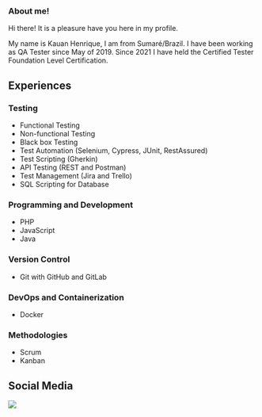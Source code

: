 ### About me!

Hi there! It is a pleasure have you here in my profile.

My name is Kauan Henrique, I am from Sumaré/Brazil. I have been working as QA Tester since May of 2019. Since 2021 I have held the Certified Tester Foundation Level Certification.

## Experiences 

### Testing

<ul> 
  <li> Functional Testing </li>
  <li> Non-functional Testing</li>
  <li> Black box Testing </li>
  <li> Test Automation (Selenium, Cypress, JUnit, RestAssured) </li>
  <li> Test Scripting (Gherkin) </li>
  <li> API Testing (REST and Postman) </li>
  <li> Test Management (Jira and Trello) </li>
  <li> SQL Scripting for Database</li>
</ul>

### Programming and Development
<ul>
  <li> PHP </li>
  <li> JavaScript </li>
  <li> Java</li>
</ul>

### Version Control
<ul>
  <li> Git with GitHub and GitLab </li>
</ul>


### DevOps and Containerization
<ul>
  <li> Docker </li>
</ul>


### Methodologies
<ul>
  <li> Scrum </li>
  <li> Kanban </li>
</ul>

## Social Media
<a href="https://www.linkedin.com/in/khds17/" rel="nofollow"><img src="https://camo.githubusercontent.com/e8dbf62a04af86d46001864cd22338d8a8474486a0e976ec695580027c373c79/68747470733a2f2f696d672e736869656c64732e696f2f62616467652f6c696e6b6564696e2d2532333030373742352e7376673f267374796c653d666f722d7468652d6261646765266c6f676f3d6c696e6b6564696e266c6f676f436f6c6f723d7768697465" data-canonical-src="https://img.shields.io/badge/linkedin-%230077B5.svg?&amp;style=for-the-badge&amp;logo=linkedin&amp;logoColor=white" style="max-width: 100%;"></a>

<!--
**khds17/khds17** is a ✨ _special_ ✨ repository because its `README.md` (this file) appears on your GitHub profile.

Here are some ideas to get you started:

- 🔭 I’m currently working on ...
- 🌱 I’m currently learning ...
- 👯 I’m looking to collaborate on ...
- 🤔 I’m looking for help with ...
- 💬 Ask me about ...
- 📫 How to reach me: ...
- 😄 Pronouns: ...
- ⚡ Fun fact: ...
-->
